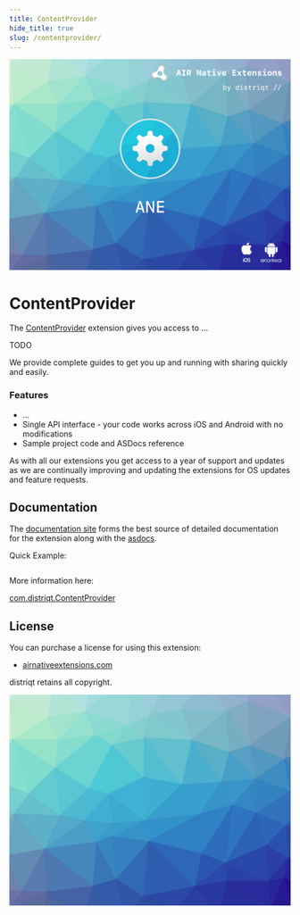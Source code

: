 ```yaml
---
title: ContentProvider
hide_title: true
slug: /contentprovider/
---
```


![](images/hero.png)

# ContentProvider

The [ContentProvider](https://airnativeextensions.com/extension/com.distriqt.ContentProvider) extension gives you access to ...

TODO


We provide complete guides to get you up and running with sharing quickly and easily.


### Features

- ...
- Single API interface - your code works across iOS and Android with no modifications
- Sample project code and ASDocs reference

As with all our extensions you get access to a year of support and updates as we are 
continually improving and updating the extensions for OS updates and feature requests.



## Documentation

The [documentation site](https://docs.airnativeextensions.com/docs/contentprovider) forms the best source of detailed documentation for the extension along with the [asdocs](https://docs.airnativeextensions.com/asdocs/contentprovider). 

Quick Example: 

```actionscript title="AIR"
```

More information here: 

[com.distriqt.ContentProvider](https://airnativeextensions.com/extension/com.distriqt.ContentProvider)


## License

You can purchase a license for using this extension:

- [airnativeextensions.com](https://airnativeextensions.com/)


distriqt retains all copyright.


![](images/promo.png)



